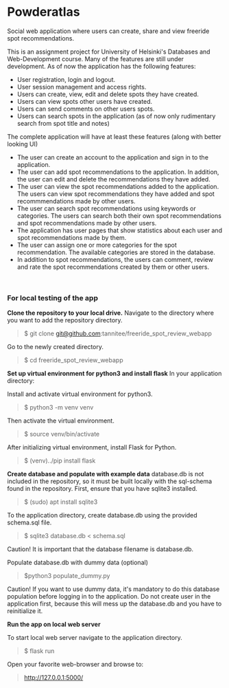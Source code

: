 <h1>Powderatlas</h1>
Social web application where users can create, share and view freeride spot recommendations.

This is an assignment project for University of Helsinki's Databases and Web-Development course. Many of the features are still under development. As of now the application has the following features:

- User registration, login and logout.
- User session management and access rights.
- Users can create, view, edit and delete spots they have created.
- Users can view spots other users have created.
- Users can send comments on other users spots.
- Users can search spots in the application (as of now only rudimentary search from spot title and notes)

The complete application will have at least these features (along with better looking UI)
<ul>
<li>The user can create an account to the application and sign in to the application.</li>
<li>The user can add spot recommendations to the application. In addition, the user can edit and delete the recommendations they have added.</li>
<li>The user can view the spot recommendations added to the application. The users can view spot recommendations they have added and spot recommmendations made by other users.</li>
<li>The user can search spot recommendations using keywords or categories. The users can search both their own spot recommendations and spot recommendations made by other users.</li>
<li>The application has user pages that show statistics about each user and spot recommendations made by them.</li>
<li>The user can assign one or more categories for the spot recommendation. The available categories are stored in the database.</li>
<li>In addition to spot recommendations, the users can comment, review and rate the spot recommendations created by them or other users.</li>
</ul>
<br />

<h3>For local testing of the app</h3>

**Clone the repository to your local drive.**
Navigate to the directory where you want to add the repository directory.
> $ git clone git@github.com:tannitee/freeride_spot_review_webapp

Go to the newly created directory.
> $ cd freeride_spot_review_webapp

**Set up virtual environment for python3 and install flask**
In your application directory:

Install and activate virtual environment for python3.
> $ python3 -m venv venv

Then activate the virtual environment.
> $ source venv/bin/activate

After initializing virtual environment, install Flask for Python.
> $ (venv)../pip install flask

**Create database and populate with example data**
database.db is not included in the repository, so it must be built locally with the sql-schema found in the repository.
First, ensure that you have sqlite3 installed.
> $ (sudo) apt install sqlite3

To the application directory, create database.db using the provided schema.sql file.
> $ sqlite3 database.db < schema.sql

Caution! It is important that the database filename is database.db.

Populate database.db with dummy data (optional)
> $python3 populate_dummy.py

Caution! If you want to use dummy data, it's mandatory to do this database population before logging in to the application. Do not create user in the application first, because this will mess up the database.db and you have to reinitialize it.

**Run the app on local web server**

To start local web server navigate to the application directory.
> $ flask run

Open your favorite web-browser and browse to:
> http://127.0.0.1:5000/

